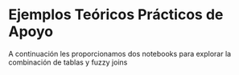 # Ejemplos Teóricos Prácticos de Apoyo
A continuación les proporcionamos dos notebooks para explorar la combinación de tablas y fuzzy joins
